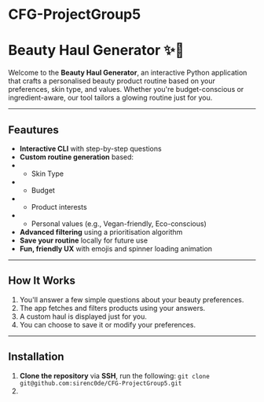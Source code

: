# CFG-ProjectGroup5
# Beauty Haul Generator ✨💄

Welcome to the **Beauty Haul Generator**, an interactive Python application that crafts a personalised beauty product 
routine based on your preferences, skin type, and values. Whether you're budget-conscious or ingredient-aware, our tool 
tailors a glowing routine just for you.

---

## Feautures

- **Interactive CLI** with step-by-step questions
- **Custom routine generation** based:
- - Skin Type
- - Budget
- - Product interests
- - Personal values (e.g., Vegan-friendly, Eco-conscious)
- **Advanced filtering** using a prioritisation algorithm
- **Save your routine** locally for future use
- **Fun, friendly UX** with emojis and spinner loading animation

---

## How It Works

1. You'll answer a few simple questions about your beauty preferences.
2. The app fetches and filters products using your answers.
3. A custom haul is displayed just for you.
4. You can choose to save it or modify your preferences.

---

## Installation

1. **Clone the repository** via **SSH**, run the following:
`git clone git@github.com:sirenc0de/CFG-ProjectGroup5.git`
2. 


